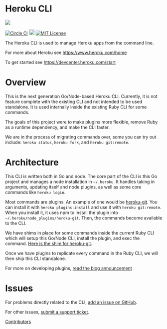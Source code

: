 Heroku CLI
==========

![](https://d4yt8xl9b7in.cloudfront.net/assets/home/logotype-heroku.png)

[![Circle CI](https://circleci.com/gh/heroku/cli/tree/master.svg?style=svg)](https://circleci.com/gh/heroku/cli/tree/master)
[<img src="https://ci.appveyor.com/api/projects/status/github/heroku/cli?svg=true&branch=master" alt="Appveyor" height="18"/>](https://ci.appveyor.com/project/Heroku/cli?branch=master)
[![MIT License](https://img.shields.io/github/license/heroku/cli.svg)](https://github.com/heroku/cli/blob/master/LICENSE)

The Heroku CLI is used to manage Heroku apps from the command line.

For more about Heroku see <https://www.heroku.com/home>

To get started see <https://devcenter.heroku.com/start>

Overview
========

This is the next generation Go/Node-based Heroku CLI. Currently, it is not feature complete with the existing CLI and not intended to be used standalone. It is used internally inside the existing Ruby CLI for some commands.

The goals of this project were to make plugins more flexible, remove Ruby as a runtime dependency, and make the CLI faster.

We are in the process of migrating commands over, some you can try out include: `heroku status`, `heroku fork`, and `heroku git:remote`.

Architecture
============

This CLI is written both in Go and node. The core part of the CLI is this Go project and manages a node installation in `~/.heroku`. It handles taking in arguments, updating itself and node plugins, as well as some core commands like `heroku login`.

Most commands are plugins. An example of one would be [heroku-git](https://github.com/heroku/heroku-git). You can install it with `heroku plugins:install` and use it with `heroku git:remote`. When you install it, it uses npm to install the plugin into `~/.heroku/node_plugins/heroku-git`. Then, the commands become available to the CLI.

We have shims in place for some commands inside the current Ruby CLI which will setup this Go/Node CLI, install the plugin, and exec the command. [Here is the shim for heroku-git](https://github.com/heroku/heroku/blob/master/lib/heroku/command/git.rb#L47).

Once we have plugins to replicate every command in the Ruby CLI, we will then ship this CLI standalone.

For more on developing plugins, [read the blog announcement](https://blog.heroku.com/archives/2015/3/19/making_cli_plugins_better_with_a_new_architecture)

Issues
======

For problems directly related to the CLI, [add an issue on GitHub](https://github.com/heroku/cli/issues/new).

For other issues, [submit a support ticket](https://help.heroku.com/).

[Contributors](https://github.com/heroku/cli/contributors)
